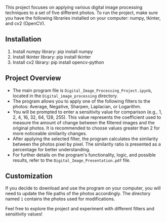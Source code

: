 This project focuses on applying various digital image processing techniques to a set of five different photos. To run the project, make sure you have the following libraries installed on your computer: numpy, tkinter, and cv2 (OpenCV).

## Installation

1. Install numpy library:
   pip install numpy
2. Install tkinter library:
   pip install tkinter
3. Install cv2 library:
   pip install opencv-python
   
## Project Overview

- The main program file is `Digital_Image_Processing_Project.ipynb`, located in the `Digital_image_processing` directory.
- The program allows you to apply one of the following filters to the photos: Average, Negative, Sharpen, Laplacian, or Logarithm.
- You will be prompted to enter a sensitivity value for comparison (e.g., 1, 2, 4, 16, 32, 64, 128, 255). This value represents the coefficient used to measure the amount of change between the filtered images and the original photos. It is recommended to choose values greater than 2 for more noticeable similarity changes.
- After applying the selected filter, the program calculates the similarity between the photos pixel by pixel. The similarity ratio is presented as a percentage for better understanding.
- For further details on the program's functionality, logic, and possible results, refer to the `Digital_Image_Presentation.pdf` file.

## Customization

If you decide to download and use the program on your computer, you will need to update the file paths of the photos accordingly. The directory named `1` contains the photos used for modifications.

Feel free to explore the project and experiment with different filters and sensitivity values!

